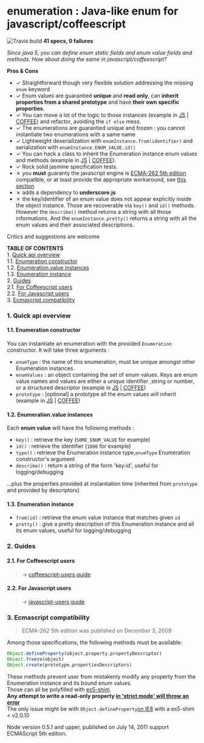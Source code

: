 <a name="top"></a>
enumeration : Java-like enum for javascript/coffeescript  
=========================================================
![Travis build](https://travis-ci.org/sveinburne/enumeration.svg?branch=master) 
**41 specs, 0 failures**

*Since java 5, you can define enum static fields and enum value fields and methods. 
How about doing the same in javascript/coffeescript?*  

**Pros & Cons**
- ✓ Straightforward though very flexible solution addressing the missing `enum` keyword  
- ✓ Enum values are guarantied **unique** and **read only**, can **inherit properties from a shared prototype** and have **their own specific properties**.  
- ✓ You can move a lot of the logic to those instances (example in [JS](JS.GUIDE.MD##refactoring) | [COFFEE](COFFEE.GUIDE.MD##refactoring)) and refactor, avoiding the `if else` mess. 
- ✓ The enumerations are guarantied unique and frozen : you cannot instantiate two enumerations with a same name    
- ✓ Lightweight deserialization with `enumInstance.from(identifier)` and serialization with `enumInstance.ENUM_VALUE.id()`  
- ✓ You can hack a class to inherit the Enumeration instance enum values and methods (example in [JS](JS.GUIDE.MD#hackdaclassincorporateaspublicclassfields) | [COFFEE](COFFEE.GUIDE.MD#hackdaclassincorporateaspublicclassfields)).  
- ✓ Rock solid jasmine specification tests. 
- ✗ you **must** guaranty the javascript engine is [ECMA-262 5th edition](https://people.mozilla.org/~jorendorff/es5.html) compatible, or at least provide the appropriate workaround, see [this section](#ecmascript)
- ✗ adds a dependency to **underscore.js**  
- ✗ the key/identifier of an enum value does not appear explicitly inside the object instance. Those are recoverable via `key()` and `id()` methods. However the `describe()` method returns a string with all those informations. And the `enumInstance.pretty()` returns a string with all the enum values and their associated descriptions.  
 
Critics and suggestions are welcome

**TABLE OF CONTENTS**  
1\.  [Quick api overview](#quickapioverview)  
1.1\.  [Enumeration constructor](#enumerationconstructor)  
1.2\.  [Enumeration.value instances](#enumeration.valueinstances)  
1.3\.  [Enumeration instance](#enumerationinstance)  
2\.  [Guides](#guides)  
2.1\.  [For Coffeescript users](#forcoffeescriptusers)  
2.2\.  [For Javascript users](#forjavascriptusers)  
3\.  [Ecmascript compatibility](#ecmascriptcompatibility)  

<a name="quickapioverview"></a>

### 1\. Quick api overview
<a name="enumerationconstructor"></a>

#### 1.1\. Enumeration constructor
You can instantiate an enumeration with the provided `Enumeration` constructor. It will take three arguments :
- `enumType` : the name of this enumeration, must be unique amongst other Enumeration instances.
- `enumValues` : an object containing the set of enum values. Keys are enum value names and values are either a unique identifier 
,string or number, or a structured descriptor (example in [JS](JS.GUIDE.MD#usemorecomplexenumdescriptors) | [COFFEE](COFFEE.GUIDE.MD#usemorecomplexenumdescriptors)) 
- `prototype` : [optional] a prototype all the enum values will inherit (example in [JS](JS.GUIDE.MD#aprototypeforenumvalues) | [COFFEE](COFFEE.GUIDE.MD#aprototypeforenumvalues))

<a name="enumeration.valueinstances"></a>

#### 1.2\. Enumeration.value instances
Each **enum value** will have the following methods :
- `key()`      : retrieve the key (`SOME_ENUM_VALUE` for example)
- `id()`       : retrieve the identifier (`1000` for example)
- `type()`     : retrieve the Enumeration instance type,`enumType` Enumeration constructor's argument
- `describe()` : return a string of the form 'key:id', useful for logging/debugging  

 ...plus the properties provided at instantiation time (inherited from `prototype` and provided by descriptors)

<a name="enumerationinstance"></a>

#### 1.3\. Enumeration instance
- `from(id)`  : retrieve the enum value instance that matches given `id`  
- `pretty()`  : give a pretty description of this Enumeration instance and all its enum values, useful for logging/debugging  
 
<a name="guides"></a>

### 2\. Guides
<a name="forcoffeescriptusers"></a>

#### 2.1\. For Coffeescript users
> → [coffeescript-users guide](COFFEE.GUIDE.MD#top)  
<a name="forjavascriptusers"></a>

#### 2.2\. For Javascript users
> → [javascript-users guide](JS.GUIDE.MD#top)  

<a name="ecmascript"></a>
<a name="ecmascriptcompatibility"></a>

### 3\. Ecmascript compatibility

> ECMA-262 5th edition was published on December 3, 2009 

Among those specifications, the following methods must be available:
```javascript
Object.defineProperty(object,property,propertyDescriptor)
Object.freeze(object)
Object.create(prototype,propertiesDescriptors)
```
These methods prevent user from mistakenly modify any property from the Enumeration instance and its bound enum values.   
Those can all be polyfilled with [es5-shim](https://github.com/es-shims/es5-shim).  
**Any attempt to write a read-only property [in 'strict mode' will throw an error](http://www.w3schools.com/js/js_strict.asp)**  
The only issue might be with `Object.defineProperty`[on IE8](https://github.com/es-shims/es5-shim/issues/5) with a es5-shim < v2.0.10  

Node version 0.5.1 and upper, published on July 14,  2011 support ECMAScript 5th edition.  
